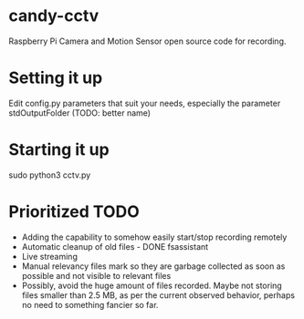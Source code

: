# candy-cctv

Raspberry Pi Camera and Motion Sensor open source code for recording.

# Setting it up

Edit config.py parameters that suit your needs, especially the parameter stdOutputFolder (TODO: better name)

# Starting it up

sudo python3 cctv.py

# Prioritized TODO

- Adding the capability to somehow easily start/stop recording remotely
- Automatic cleanup of old files - DONE fsassistant
- Live streaming
- Manual relevancy files mark so they are garbage collected as soon as possible and not visible to relevant files
- Possibly, avoid the huge amount of files recorded. Maybe not storing files smaller than 2.5 MB, as per the current observed behavior, perhaps no need to something fancier so far.

